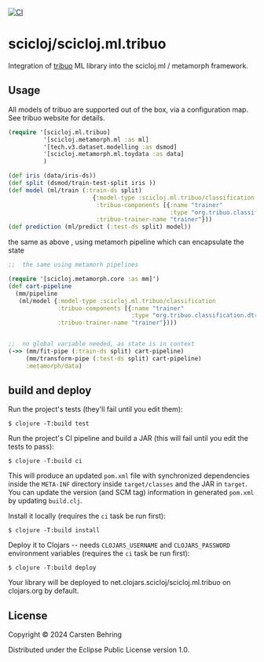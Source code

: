 [![CI](https://github.com/scicloj/scicloj.ml.tribuo/actions/workflows/clojure.yml/badge.svg)](https://github.com/scicloj/scicloj.ml.tribuo/actions/workflows/clojure.yml)

# scicloj/scicloj.ml.tribuo

Integration of [tribuo](https://tribuo.org) ML library into the scicloj.ml / metamorph framework.

## Usage

All models of tribuo are supported out of the box, via a configuration map. See tribuo website for details.


``` clojure
(require '[scicloj.ml.tribuo]
          '[scicloj.metamorph.ml :as ml]
          '[tech.v3.dataset.modelling :as dsmod]
          '[scicloj.metamorph.ml.toydata :as data]
          )

(def iris (data/iris-ds))
(def split (dsmod/train-test-split iris ))
(def model (ml/train (:train-ds split)
                        {:model-type :scicloj.ml.tribuo/classification
                         :tribuo-components [{:name "trainer"
                                              :type "org.tribuo.classification.dtree.CARTClassificationTrainer"}]
                         :tribuo-trainer-name "trainer"}))
(def prediction (ml/predict (:test-ds split) model))
```

the same as above , using metamorh pipeline which can encapsulate the state

``` clojure
;;  the same using metamorh pipelines

(require '[scicloj.metamorph.core :as mm]')
(def cart-pipeline
  (mm/pipeline
   (ml/model {:model-type :scicloj.ml.tribuo/classification
              :tribuo-components [{:name "trainer"
                                   :type "org.tribuo.classification.dtree.CARTClassificationTrainer"}]
              :tribuo-trainer-name "trainer"})))


;;  no global variable needed, as state is in context
(->> (mm/fit-pipe (:train-ds split) cart-pipeline)
     (mm/transform-pipe (:test-ds split) cart-pipeline)
     :metamorph/data)

```

## build and deploy

Run the project's tests (they'll fail until you edit them):

    $ clojure -T:build test

Run the project's CI pipeline and build a JAR (this will fail until you edit the tests to pass):

    $ clojure -T:build ci

This will produce an updated `pom.xml` file with synchronized dependencies inside the `META-INF`
directory inside `target/classes` and the JAR in `target`. You can update the version (and SCM tag)
information in generated `pom.xml` by updating `build.clj`.

Install it locally (requires the `ci` task be run first):

    $ clojure -T:build install

Deploy it to Clojars -- needs `CLOJARS_USERNAME` and `CLOJARS_PASSWORD` environment
variables (requires the `ci` task be run first):

    $ clojure -T:build deploy

Your library will be deployed to net.clojars.scicloj/scicloj.ml.tribuo on clojars.org by default.

## License

Copyright © 2024 Carsten Behring

Distributed under the Eclipse Public License version 1.0.
